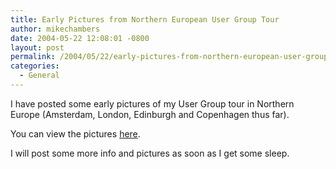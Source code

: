 ```yaml
---
title: Early Pictures from Northern European User Group Tour
author: mikechambers
date: 2004-05-22 12:08:01 -0800
layout: post
permalink: /2004/05/22/early-pictures-from-northern-european-user-group-tour/
categories:
  - General
---
```



I have posted some early pictures of my User Group tour in Northern Europe (Amsterdam, London, Edinburgh and Copenhagen thus far).

You can view the pictures [here][1].

I will post some more info and pictures as soon as I get some sleep.

 [1]: http://mesh.typepad.com/photos/europe_may_2004/